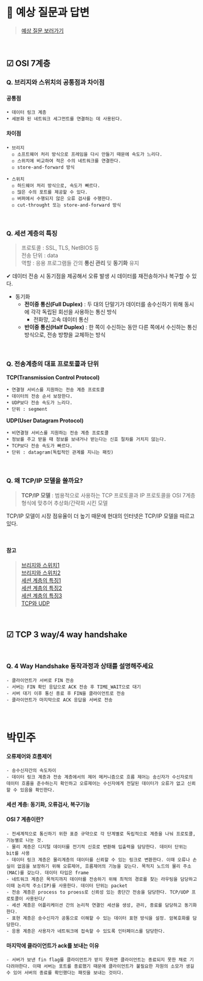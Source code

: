 # 📌 예상 질문과 답변
> [예상 질문 보러가기](https://github.com/algoTeam3/Computer_Science/blob/main/Network%20%26%20Web/OSI-7_Tcp-3way-4way/readme.md)

<br>

## ☑ OSI 7계층

### Q. 브리지와 스위치의 공통점과 차이점

#### 공통점

    • 데이터 링크 계층
    • 세분화 된 네트워크 세그먼트를 연결하는 데 사용된다.

#### 차이점

    • 브리지
      ◽ 소프트웨어 처리 방식으로 프레임을 다시 만들기 때문에 속도가 느리다.
      ◽ 스위치에 비교하여 적은 수의 네트워크를 연결한다.
      ◽ store-and-forward 방식

    • 스위치
      ◽ 하드웨어 처리 방식으로, 속도가 빠르다.
      ◽ 많은 수의 포트를 제공할 수 있다.
      ◽ 버퍼에서 수행되지 않은 오류 검사를 수행한다.
      ◽ cut-throught 또는 store-and-forward 방식

<br>

### Q. 세션 계층의 특징

> 프로토콜 : SSL, TLS, NetBIOS 등  
> 전송 단위 : data  
> 역할 : 응용 프로그램들 간의 **통신 관리** 및 **동기화** 유지

✔ 데이터 전송 시 동기점을 제공해서 오류 발생 시 데이터를 재전송하거나 복구할 수 있다.

- 동기화
  - **전이중 통신(Full Duplex)** : 두 대의 단말기가 데이터를 송수신하기 위해 동시에 각각 독립된 회선을 사용하는 통신 방식
    - 전화망, 고속 데이터 통신
  - **반이중 통신(Half Duplex)** : 한 쪽이 수신하는 동안 다른 쪽에서 수신하는 통신 방식으로, 전송 방향을 교체하는 방식

<br>

### Q. 전송계층의 대표 프로토콜과 단위

**TCP(Transmission Control Protocol)**

    • 연결형 서비스를 지원하는 전송 계층 프로토콜
    • 데이터의 전송 순서 보장한다.
    • UDP보다 전송 속도가 느리다.
    • 단위 : segment

**UDP(User Datagram Protocol)**

    • 비연결형 서비스를 지원하는 전송 계층 프로토콜
    • 정보를 주고 받을 때 정보를 보내거나 받는다는 신호 절차를 거치지 않는다.
    • TCP보다 전송 속도가 빠르다.
    • 단위 : datagram(독립적인 관계를 지니는 패킷)

<br>

### Q. 왜 TCP/IP 모델을 쓸까요?

> **TCP/IP 모델** : 범용적으로 사용하는 TCP 프로토콜과 IP 프로토콜을 OSI 7계층 형식에 맞추어 추상화/간략화 시킨 모델

TCP/IP 모델이 시장 점유율이 더 높기 때문에 현대의 인터넷은 TCP/IP 모델을 따르고 있다.

<br>

#### 참고

> [브리지와 스위치1](https://letitkang.tistory.com/95)  
> [브리지와 스위치2](https://ko.gadget-info.com/difference-between-bridge)  
> [세션 계층의 특징1](https://wiseworld.tistory.com/55)  
> [세션 계층의 특징2](https://dev-mystory.tistory.com/100)  
> [세션 계층의 특징3](https://onecoin-life.com/19)  
> [TCP와 UDP](https://choseongho93.tistory.com/3)


<br>

## ☑ TCP 3 way/4 way handshake

<br>

### Q. 4 Way Handshake 동작과정과 상태를 설명해주세요
```
- 클라이언트가 서버로 FIN 전송
- 서버는 FIN 확인 응답으로 ACK 전송 후 TIME_WAIT으로 대기
- 서버 대기 이후 통신 종료 후 FIN을 클라이언트로 전송
- 클라이언트가 마지막으로 ACK 응답을 서버로 전송
```

<br>

# 박민주

#### 오류제어와 흐름제어
    - 송수신자간의 속도차이
    - 데이터 링크 계층과 전송 계층에서의 제어 메커니즘으로 흐름 제어는 송신자가 수신자로의 데이터 흐름을 준수하는지 확인하고 오류제어는 수신자에게 전달된 데이터가 오류가 없고 신뢰할 수 있음을 확인한다.

#### 세션 계층: 동기화, 오류검사, 복구기능

#### OSI 7 계층이란?
    - 전세계적으로 통신하기 위한 표준 규약으로 각 단계별로 독립적으로 계층을 나눠 프로토콜, 기능별로 나눈 것.
    - 물리 계층은 디지털 데이터를 전기적 신호로 변환해 입출력을 담당한다. 데이터 단위는 bit를 사용
    - 데이터 링크 계층은 물리계층의 데이터를 신뢰할 수 있는 링크로 변환한다. 이때 오류나 손실이 없음을 보장하기 위해 오류제어, 흐름제어의 기능을 갖는다. 목적지 노드의 물리 주소(MAC)를 갖는다. 데이터 타입은 frame
    - 네트워크 계층은 목적지까지 데이터를 전송하기 위해 최적의 경로를 찾는 라우팅을 담당하고 이때 논리적 주소(IP)를 사용한다. 데이터 단위는 packet
    - 전송 계층은 process to proess로 신뢰성 있는 종단간 전송을 담당한다. TCP/UDP 프로토콜이 사용된다/
    - 세션 계층은 어플리케이션 간의 논리적 연결인 세션을 생성, 관리, 종료를 담당하고 동기화 한다. 
    - 표현 계층은 송수신자가 공통으로 이해할 수 있는 데이터 표현 방식을 설정. 암복호화를 담당한다.
    - 응용 계층은 사용자가 네트워크에 접속할 수 있도록 인터페이스를 담당한다.

#### 마지막에 클라이언트가 ack를 보내는 이유
    - 서버가 보낸 fin flag를 클라이언트가 받지 못하면 클라이언트는 종료되지 못한 채로 기다려야한다. 이때 서버는 포트를 종료했기 때문에 클라이언트가 불필요한 자원의 소모가 생길 수 있어 서버의 종료를 확인했다는 패킷을 보내는 것이다.
